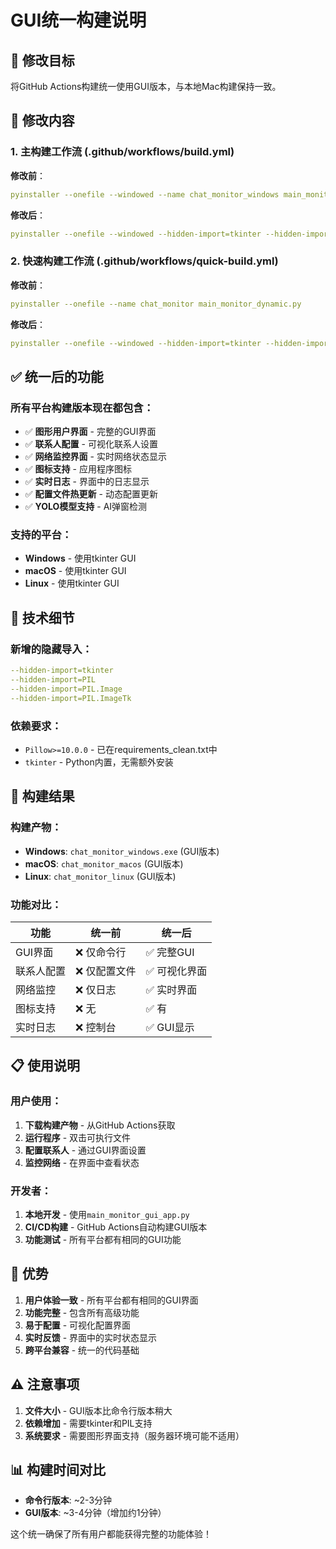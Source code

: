 # GUI统一构建说明

## 🎯 修改目标
将GitHub Actions构建统一使用GUI版本，与本地Mac构建保持一致。

## 📝 修改内容

### 1. 主构建工作流 (.github/workflows/build.yml)
**修改前**：
```yaml
pyinstaller --onefile --windowed --name chat_monitor_windows main_monitor_dynamic.py
```

**修改后**：
```yaml
pyinstaller --onefile --windowed --hidden-import=tkinter --hidden-import=PIL --hidden-import=PIL.Image --hidden-import=PIL.ImageTk --name chat_monitor_windows main_monitor_gui_app.py
```

### 2. 快速构建工作流 (.github/workflows/quick-build.yml)
**修改前**：
```yaml
pyinstaller --onefile --name chat_monitor main_monitor_dynamic.py
```

**修改后**：
```yaml
pyinstaller --onefile --windowed --hidden-import=tkinter --hidden-import=PIL --hidden-import=PIL.Image --hidden-import=PIL.ImageTk --name chat_monitor main_monitor_gui_app.py
```

## ✅ 统一后的功能

### 所有平台构建版本现在都包含：
- ✅ **图形用户界面** - 完整的GUI界面
- ✅ **联系人配置** - 可视化联系人设置
- ✅ **网络监控界面** - 实时网络状态显示
- ✅ **图标支持** - 应用程序图标
- ✅ **实时日志** - 界面中的日志显示
- ✅ **配置文件热更新** - 动态配置更新
- ✅ **YOLO模型支持** - AI弹窗检测

### 支持的平台：
- **Windows** - 使用tkinter GUI
- **macOS** - 使用tkinter GUI
- **Linux** - 使用tkinter GUI

## 🔧 技术细节

### 新增的隐藏导入：
```yaml
--hidden-import=tkinter
--hidden-import=PIL
--hidden-import=PIL.Image
--hidden-import=PIL.ImageTk
```

### 依赖要求：
- `Pillow>=10.0.0` - 已在requirements_clean.txt中
- `tkinter` - Python内置，无需额外安装

## 🚀 构建结果

### 构建产物：
- **Windows**: `chat_monitor_windows.exe` (GUI版本)
- **macOS**: `chat_monitor_macos` (GUI版本)
- **Linux**: `chat_monitor_linux` (GUI版本)

### 功能对比：
| 功能 | 统一前 | 统一后 |
|------|---------|--------|
| GUI界面 | ❌ 仅命令行 | ✅ 完整GUI |
| 联系人配置 | ❌ 仅配置文件 | ✅ 可视化界面 |
| 网络监控 | ❌ 仅日志 | ✅ 实时界面 |
| 图标支持 | ❌ 无 | ✅ 有 |
| 实时日志 | ❌ 控制台 | ✅ GUI显示 |

## 📋 使用说明

### 用户使用：
1. **下载构建产物** - 从GitHub Actions获取
2. **运行程序** - 双击可执行文件
3. **配置联系人** - 通过GUI界面设置
4. **监控网络** - 在界面中查看状态

### 开发者：
1. **本地开发** - 使用`main_monitor_gui_app.py`
2. **CI/CD构建** - GitHub Actions自动构建GUI版本
3. **功能测试** - 所有平台都有相同的GUI功能

## 🎉 优势

1. **用户体验一致** - 所有平台都有相同的GUI界面
2. **功能完整** - 包含所有高级功能
3. **易于配置** - 可视化配置界面
4. **实时反馈** - 界面中的实时状态显示
5. **跨平台兼容** - 统一的代码基础

## ⚠️ 注意事项

1. **文件大小** - GUI版本比命令行版本稍大
2. **依赖增加** - 需要tkinter和PIL支持
3. **系统要求** - 需要图形界面支持（服务器环境可能不适用）

## 📊 构建时间对比

- **命令行版本**: ~2-3分钟
- **GUI版本**: ~3-4分钟（增加约1分钟）

这个统一确保了所有用户都能获得完整的功能体验！ 